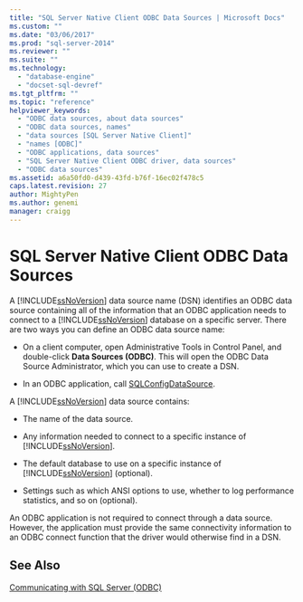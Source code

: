 ```yaml
---
title: "SQL Server Native Client ODBC Data Sources | Microsoft Docs"
ms.custom: ""
ms.date: "03/06/2017"
ms.prod: "sql-server-2014"
ms.reviewer: ""
ms.suite: ""
ms.technology: 
  - "database-engine"
  - "docset-sql-devref"
ms.tgt_pltfrm: ""
ms.topic: "reference"
helpviewer_keywords: 
  - "ODBC data sources, about data sources"
  - "ODBC data sources, names"
  - "data sources [SQL Server Native Client]"
  - "names [ODBC]"
  - "ODBC applications, data sources"
  - "SQL Server Native Client ODBC driver, data sources"
  - "ODBC data sources"
ms.assetid: a6a50fd0-d439-43fd-b76f-16ec02f478c5
caps.latest.revision: 27
author: MightyPen
ms.author: genemi
manager: craigg
---
```

# SQL Server Native Client ODBC Data Sources
  A [!INCLUDE[ssNoVersion](../../includes/ssnoversion-md.md)] data source name (DSN) identifies an ODBC data source containing all of the information that an ODBC application needs to connect to a [!INCLUDE[ssNoVersion](../../includes/ssnoversion-md.md)] database on a specific server. There are two ways you can define an ODBC data source name:  
  
-   On a client computer, open Administrative Tools in Control Panel, and double-click **Data Sources (ODBC)**. This will open the ODBC Data Source Administrator, which you can use to create a DSN.  
  
-   In an ODBC application, call [SQLConfigDataSource](../native-client-odbc-api/sqlconfigdatasource.md).  
  
 A [!INCLUDE[ssNoVersion](../../includes/ssnoversion-md.md)] data source contains:  
  
-   The name of the data source.  
  
-   Any information needed to connect to a specific instance of [!INCLUDE[ssNoVersion](../../includes/ssnoversion-md.md)].  
  
-   The default database to use on a specific instance of [!INCLUDE[ssNoVersion](../../includes/ssnoversion-md.md)] (optional).  
  
-   Settings such as which ANSI options to use, whether to log performance statistics, and so on (optional).  
  
 An ODBC application is not required to connect through a data source. However, the application must provide the same connectivity information to an ODBC connect function that the driver would otherwise find in a DSN.  
  
## See Also  
 [Communicating with SQL Server &#40;ODBC&#41;](communicating-with-sql-server-odbc.md)  
  
  
